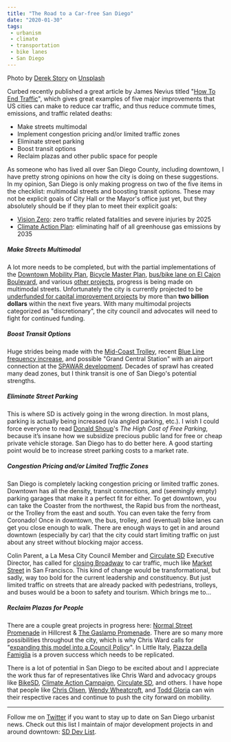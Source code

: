 ```yaml
---
title: "The Road to a Car-free San Diego"
date: "2020-01-30"
tags:
 - urbanism
 - climate
 - transportation
 - bike lanes
 - San Diego
---
```


Photo by [Derek Story](https://unsplash.com/@derekstory?utm_source=unsplash&utm_medium=referral&utm_content=creditCopyText) on [Unsplash](https://unsplash.com/s/photos/san-diego?utm_source=unsplash&utm_medium=referral&utm_content=creditCopyText)

Curbed recently published a great article by James Nevius titled "[How To End Traffic](https://www.curbed.com/2020/1/29/21112477/car-free-in-america)", which gives great examples of five major improvements that US cities can make to reduce car traffic, and thus reduce commute times, emissions, and traffic related deaths:

- Make streets multimodal
- Implement congestion pricing and/or limited traffic zones
- Eliminate street parking
- Boost transit options
- Reclaim plazas and other public space for people

As someone who has lived all over San Diego County, including downtown, I have pretty strong opinions on how the city is doing on these suggestions. In my opinion, San Diego is only making progress on two of the five items in the checklist: multimodal streets and boosting transit options. These may not be explicit goals of City Hall or the Mayor's office just yet, but they absolutely should be if they plan to meet their explicit goals:

- [Vision Zero](https://www.sandiego.gov/vision-zero): zero traffic related fatalities and severe injuries by 2025
- [Climate Action Plan](https://www.sandiego.gov/sustainability/climate-action-plan): eliminating half of all greenhouse gas emissions by 2035

##### Make Streets Multimodal

A lot more needs to be completed, but with the partial implementations of the [Downtown Mobility Plan](https://bikesd.org/portfolio/downtown-mobility-plan/), [Bicycle Master Plan](https://www.sandiego.gov/planning/programs/transportation/mobility/bicycleplan), [bus/bike lane on El Cajon Boulevard](https://thedailyaztec.com/98337/news/new-bus-only-lanes-help-transit-commuters-to-sdsu/), and various [other projects](https://bikesd.org/campaigns/), progress is being made on multimodal streets. Unfortunately the city is currently projected to be [underfunded for capital improvement projects](https://onbase.sandiego.gov/OnBaseAgendaOnline/Documents/ViewDocument/5%20year%20CIP%20-%20ATI%20-%20012720.pdf.pdf?meetingId=3859&documentType=Agenda&itemId=186676&publishId=360860&isSection=false) by more than **two billion dollars** within the next five years. With many multimodal projects categorized as "discretionary", the city council and advocates will need to fight for continued funding.

##### Boost Transit Options

Huge strides being made with the [Mid-Coast Trolley](https://www.keepsandiegomoving.com/Mid-coast/midcoast-intro.aspx), recent [Blue Line frequency increase](https://timesofsandiego.com/politics/2020/01/27/mts-increases-weekday-blue-line-frequency-to-7-minutes-to-serve-more-riders/), and possible "Grand Central Station" with an airport connection at the [SPAWAR development](https://www.10news.com/news/local-news/officials-navy-sign-pact-on-potential-grand-central-station-for-san-diego). Decades of sprawl has created many dead zones, but I think transit is one of San Diego's potential strengths.

##### Eliminate Street Parking

This is where SD is actively going in the wrong direction. In most plans, parking is actually being increased (via angled parking, etc.). I wish I could force everyone to read [Donald Shoup](https://www.shoupdogg.com/)'s _The High Cost of Free Parking_, because it’s insane how we subsidize precious public land for free or cheap private vehicle storage. San Diego has to do better here. A good starting point would be to increase street parking costs to a market rate.

##### Congestion Pricing and/or Limited Traffic Zones

San Diego is completely lacking congestion pricing or limited traffic zones. Downtown has all the density, transit connections, and (seemingly empty) parking garages that make it a perfect fit for either. To get downtown, you can take the Coaster from the northwest, the Rapid bus from the northeast, or the Trolley from the east and south. You can even take the ferry from Coronado! Once in downtown, the bus, trolley, and (eventual) bike lanes can get you close enough to walk. There are enough ways to get in and around downtown (especially by car) that the city could start limiting traffic on just about any street without blocking major access.

Colin Parent, a La Mesa City Council Member and [Circulate SD](http://www.circulatesd.org) Executive Director, has called for [closing Broadway](https://twitter.com/ColinParent/status/1222541941440516096) to car traffic, much like [Market Street](https://medium.com/@LondonBreed/making-market-street-car-free-32679e0372a) in San Francisco. This kind of change would be transformational, but sadly, way too bold for the current leadership and constituency. But just limited traffic on streets that are already packed with pedestrians, trolleys, and buses would be a boon to safety and tourism. Which brings me to...

##### Reclaim Plazas for People

There are a couple great projects in progress here: [Normal Street Promenade](https://sduptownnews.com/promenade-on-the-hillcrest-horizon/) in Hillcrest & [The Gaslamp Promenade](https://gaslamp.org/promenade/). There are so many more possibilities throughout the city, which is why Chris Ward calls for "[expanding this model into a Council Policy](https://onbase.sandiego.gov/OnBaseAgendaOnline/Documents/ViewDocument/CM%20Ward%202020_Memo_D3_Infrastructure%20Priorities_Final.pdf.pdf?meetingId=3859&documentType=Agenda&itemId=186680&publishId=360856&isSection=false)". In Little Italy, [Piazza della Famiglia](https://www.littleitalysd.com/explore/piazza-della-famiglia) is a proven success which needs to be replicated.

There is a lot of potential in San Diego to be excited about and I appreciate the work thus far of representatives like Chris Ward and advocacy groups like [BikeSD](http://bikesd.org/), [Climate Action Campaign](https://www.climateactioncampaign.org/), [Circulate SD](http://www.circulatesd.org/), and others. I have hope that people like [Chris Olsen](https://votechrisolsen.com/), [Wendy Wheatcroft](https://www.wendy4sd.com/), and [Todd Gloria](https://toddgloria.com/) can win their respective races and continue to push the city forward on mobility.

* * *

Follow me on [Twitter](https://twitter.com/simpixelated) if you want to stay up to date on San Diego urbanist news. Check out this list I maintain of major development projects in and around downtown: [SD Dev List](https://sd-dev-list.netlify.com/).
